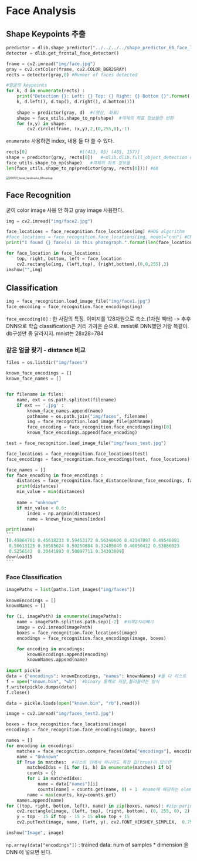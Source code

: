# Face Analysis

## Shape Keypoints 추출

```python
predictor = dlib.shape_predictor("../../../../shape_predictor_68_face_landmarks.dat")
detector = dlib.get_frontal_face_detector()
```

```python
frame = cv2.imread("img/face.jpg")
gray = cv2.cvtColor(frame, cv2.COLOR_BGR2GRAY)
rects = detector(gray,0) #Number of faces detected
```

```python
#얼굴의 keypoints
for k, d in enumerate(rects) :
    print("Detection {}: Left: {} Top: {} Right: {} Bottom {}".format(
    k, d.left(), d.top(), d.right(), d.bottom()))
    
    shape = predictor(gray, d)  #(영상, 좌표)
    shape = face_utils.shape_to_np(shape)  #객체의 좌표 정보들만 반환
    for (x,y) in shape:
        cv2.circle(frame, (x,y),2,(0,255,0),-1)
```

`enumerate` 사용하면 index, 내용 둘 다 쓸 수 있다.

```python
rects[0]					#[(413, 85) (485, 157)]
shape = predictor(gray, rects[0])	#<dlib.dlib.full_object_detection object at 0x0000027A092F9180> 라는 객체에 저장
face_utils.shape_to_np(shape)	#객체의 좌표 정보들
len(face_utils.shape_to_np(predictor(gray, rects[0]))) #68
```

<img src="C:/Users/student/Dropbox/MultiCampus/TIL/doc/images/200131_facial_landmarks_68markup.jpg" alt="200131_facial_landmarks_68markup" style="zoom:50%;" />

## Face Recognition

굳이 color image 사용 안 하고 gray image 사용한다.

```python
img = cv2.imread("img/face2.jpg")

face_locations = face_recognition.face_locations(img) #HOG algorithm
#face_locations = face_recognition.face_locations(img, model="cnn") #CNN algorithm, slower but more delicate
print("I found {} face(s) in this photograph.".format(len(face_locations)))

for face_location in face_locations:
    top, right, bottom, left = face_location
    cv2.rectangle(img, (left,top), (right,bottom),(0,0,255),3)
imshow("",img)
```



## Classification

```python
img = face_recognition.load_image_file("img/face1.jpg")
face_encoding = face_recognition.face_encodings(img)
```

`face_encoding[0]` : 한 사람의 특징. 이미지를 128차원으로 축소.(1차원 벡터) -> 추후 DNN으로 학습
classification은 거리 가까운 순으로.
mnist로 DNN했던 거랑 똑같아. db구성만 좀 달라지지. mnist는 28x28=784

### 같은 얼굴 찾기 - distance 비교

```python
files = os.listdir("img/faces")

known_face_encodings = []
known_face_names = []


for filename in files:
    name, ext = os.path.splitext(filename)
    if ext == '.jpg' :
        known_face_names.append(name)
        pathname = os.path.join("img/faces", filename)
        img = face_recognition.load_image_file(pathname)
        face_encoding = face_recognition.face_encodings(img)[0]
        known_face_encodings.append(face_encoding)

```

```python
test = face_recognition.load_image_file("img/faces_test.jpg")

face_locations = face_recognition.face_locations(test)
face_encodings = face_recognition.face_encodings(test, face_locations)

face_names = []
for face_encoding in face_encodings :
    distances = face_recognition.face_distance(known_face_encodings, face_encoding)
    print(distances)
    min_value = min(distances)
    
    name = "unknown"
    if min_value < 0.6:
        index = np.argmin(distances)
        name = known_face_names[index]

print(name)
​```
[0.49864701 0.45618233 0.59453172 0.56340606 0.42147897 0.49540881
 0.50613125 0.30585624 0.50250804 0.32485049 0.46050412 0.53886023
 0.5256142  0.30441893 0.50097711 0.34303809]
download15
​```
```

### Face Classification

```python
imagePaths = list(paths.list_images("img/faces"))
 
knownEncodings = []
knownNames = []

for (i, imagePath) in enumerate(imagePaths):    
    name = imagePath.split(os.path.sep)[-2]  #뒤쪽2자리빼기
    image = cv2.imread(imagePath)
    boxes = face_recognition.face_locations(image)
    encodings = face_recognition.face_encodings(image, boxes) 

    for encoding in encodings:        
        knownEncodings.append(encoding)
        knownNames.append(name)
        
import pickle
data = {"encodings": knownEncodings, "names": knownNames} #둘 다 리스트
f = open("known.bin", "wb")  #binary 통채로 저장,불러들이는 방식
f.write(pickle.dumps(data))
f.close()
```

```python
data = pickle.loads(open("known.bin", "rb").read())

image = cv2.imread("img/faces_test2.jpg")

boxes = face_recognition.face_locations(image)
encodings = face_recognition.face_encodings(image, boxes)

names = []
for encoding in encodings:
    matches = face_recognition.compare_faces(data["encodings"], encoding)
    name = "Unknown"
    if True in matches:  #리스트 안에서 하나라도 특정 값(true)이 있으면
        matchedIdxs = [i for (i, b) in enumerate(matches) if b]
        counts = {}
        for i in matchedIdxs:
            name = data["names"][i]
            counts[name] = counts.get(name, 0) + 1  #name에 해당하는 element 불러오고 없으면 0 반환
        name = max(counts, key=counts.get)
    names.append(name)
for ((top, right, bottom, left), name) in zip(boxes, names): #zip:paring
    cv2.rectangle(image, (left, top), (right, bottom), (0, 255, 0), 2)
    y = top - 15 if top - 15 > 15 else top + 15
    cv2.putText(image, name, (left, y), cv2.FONT_HERSHEY_SIMPLEX,  0.75, (0, 255, 0), 2)

imshow("Image", image)
```

`np.array(data["encodings"])` : trained data: num of samples * dimension 을 DNN 에 넣으면 된다.